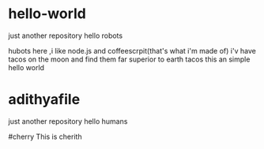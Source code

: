# hello-world
just another repository
hello robots 


hubots here ,i like node.js and coffeescrpit(that's what i'm made of)
i'v have tacos on the moon and find them far superior to earth tacos
this an simple hello world 

# adithyafile
just another repository 
hello humans

#cherry
This is cherith 
